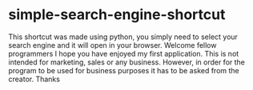 # simple-search-engine-shortcut
This shortcut was made using python, you simply need to select your search engine and it will open in your browser.
Welcome fellow programmers
I hope you have enjoyed my first application. This is not intended for marketing, sales or any business. However,
in order for the program to be used for business purposes it has to be asked from the creator.
Thanks
